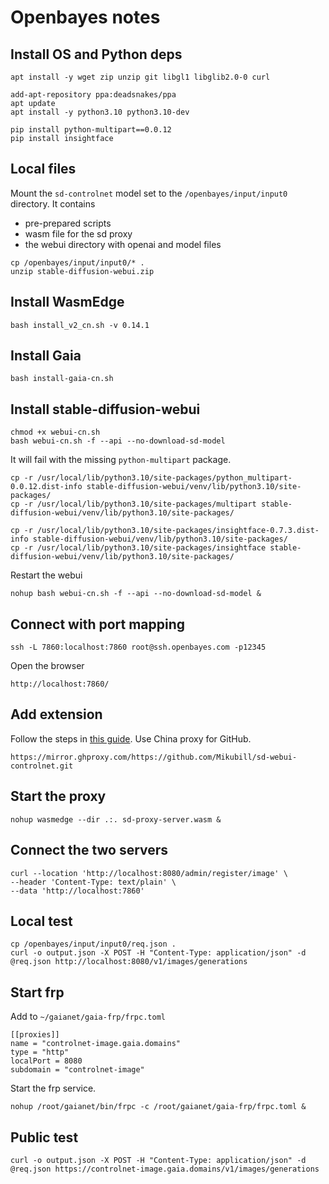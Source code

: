 # Openbayes notes

## Install OS and Python deps

```
apt install -y wget zip unzip git libgl1 libglib2.0-0 curl

add-apt-repository ppa:deadsnakes/ppa
apt update
apt install -y python3.10 python3.10-dev

pip install python-multipart==0.0.12
pip install insightface
```

## Local files

Mount the `sd-controlnet` model set to the `/openbayes/input/input0` directory. It contains

* pre-prepared scripts
* wasm file for the sd proxy
* the webui directory with openai and model files

```
cp /openbayes/input/input0/* .
unzip stable-diffusion-webui.zip
```

## Install WasmEdge

```
bash install_v2_cn.sh -v 0.14.1
```

## Install Gaia

```
bash install-gaia-cn.sh
```

## Install stable-diffusion-webui

```
chmod +x webui-cn.sh
bash webui-cn.sh -f --api --no-download-sd-model
```

It will fail with the missing `python-multipart` package.

```
cp -r /usr/local/lib/python3.10/site-packages/python_multipart-0.0.12.dist-info stable-diffusion-webui/venv/lib/python3.10/site-packages/
cp -r /usr/local/lib/python3.10/site-packages/multipart stable-diffusion-webui/venv/lib/python3.10/site-packages/

cp -r /usr/local/lib/python3.10/site-packages/insightface-0.7.3.dist-info stable-diffusion-webui/venv/lib/python3.10/site-packages/
cp -r /usr/local/lib/python3.10/site-packages/insightface stable-diffusion-webui/venv/lib/python3.10/site-packages/
```

Restart the webui

```
nohup bash webui-cn.sh -f --api --no-download-sd-model &
```

## Connect with port mapping

```
ssh -L 7860:localhost:7860 root@ssh.openbayes.com -p12345
```

Open the browser

```
http://localhost:7860/
```

## Add extension

Follow the steps in [this guide](https://github.com/Mikubill/sd-webui-controlnet?tab=readme-ov-file#installation). Use China proxy for GitHub.

```
https://mirror.ghproxy.com/https://github.com/Mikubill/sd-webui-controlnet.git
```

## Start the proxy

```
nohup wasmedge --dir .:. sd-proxy-server.wasm &
```

## Connect the two servers

```
curl --location 'http://localhost:8080/admin/register/image' \
--header 'Content-Type: text/plain' \
--data 'http://localhost:7860'
```

## Local test

```
cp /openbayes/input/input0/req.json .
curl -o output.json -X POST -H "Content-Type: application/json" -d @req.json http://localhost:8080/v1/images/generations
```

## Start frp

Add to `~/gaianet/gaia-frp/frpc.toml`

```
[[proxies]]
name = "controlnet-image.gaia.domains"
type = "http"
localPort = 8080
subdomain = "controlnet-image"
```

Start the frp service.

```
nohup /root/gaianet/bin/frpc -c /root/gaianet/gaia-frp/frpc.toml &
```

## Public test

```
curl -o output.json -X POST -H "Content-Type: application/json" -d @req.json https://controlnet-image.gaia.domains/v1/images/generations
```


